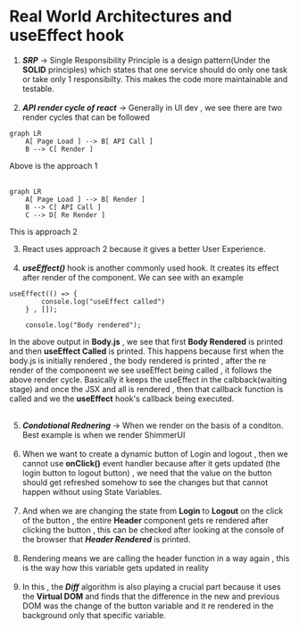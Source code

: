 # Real World Architectures and useEffect hook

1. ***SRP*** -> Single Responsibility Principle is a design pattern(Under the **SOLID** principles) which states that one service should do only one task or take only 1 responsibilty. This makes the code more maintainable and testable.<br><br>
2. ***API render cycle of react*** -> Generally in UI dev , we see there are two render cycles that can be followed

```mermaid
graph LR
    A[ Page Load ] --> B[ API Call ]
    B --> C[ Render ]
```

Above is the approach 1<br><br>

```mermaid
graph LR
    A[ Page Load ] --> B[ Render ]
    B --> C[ API Call ]
    C --> D[ Re Render ]
```
This is approach 2
<br>

3. React uses approach 2 because it gives a better User Experience. <br><br>
4. ***useEffect()*** hook is another commonly used hook. It creates its effect after render of the component. We can see with an example 
```
useEffect(() => {
        console.log("useEffect called")
    } , []);

    console.log("Body rendered");
```

In the above output in **Body.js** , we see that first **Body Rendered** is printed and then **useEffect Called** is printed. This happens because first when the body.js is initially rendered , the body rendered is printed , after the re render of the componeent we see useEffect being called , it follows the above render cycle. Basically it keeps the useEffect in the calbback(waiting stage) and once the JSX and all is rendered , then that callback function is called and we the **useEffect** hook's callback being executed. <br><br>

5. ***Condotional Rednering*** -> When we render on the basis of a conditon. Best example is when we render ShimmerUI<br><br>
6. When we want to create a dynamic button of Login and logout , then we cannot use **onClick()** event handler because after it gets updated (the login button to logout button) , we need that the value on the button should get refreshed somehow to see the changes but that cannot happen without using State Variables.<br><br>
7. And when we are changing the state from **Login** to **Logout** on the click of the button , the entire **Header** component gets re rendered after clicking the button , this can be checked after looking at the console of the browser that ***Header Rendered*** is printed.<br><br>
8. Rendering means we are calling the header function in a way again , this is the way how this variable gets updated in reality<br><br>
9. In this , the ***Diff*** algorithm is also playing a crucial part because it uses the **Virtual DOM** and finds that the difference in the new and previous DOM was the change of the button variable and it re rendered in the background only that specific variable.<br><br>